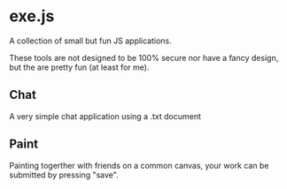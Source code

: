 # exe.js
A collection of small but fun JS applications.

These tools are not designed to be 100% secure nor have a fancy design, but the are pretty fun (at least for me).

## Chat
A very simple chat application using a .txt document

## Paint
Painting togerther with friends on a common canvas, your work can be submitted by pressing "save".
